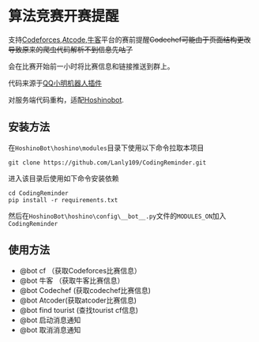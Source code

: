 # 算法竞赛开赛提醒

支持[Codeforces](https://codeforces.com/),[Atcode](https://atcoder.jp),[牛客](https://ac.nowcoder.com/acm/home)平台的赛前提醒~~Codechef可能由于页面结构更改导致原来的爬虫代码解析不到信息先咕了~~

会在比赛开始前一小时将比赛信息和链接推送到群上。

代码来源于[QQ小明机器人插件](https://github.com/bobby285271/xiaoming-bot)

对服务端代码重构，适配[Hoshinobot](https://github.com/Ice-Cirno/HoshinoBot).

## 安装方法

在```HoshinoBot\hoshino\modules```目录下使用以下命令拉取本项目

```
git clone https://github.com/Lanly109/CodingReminder.git
```

进入该目录后使用如下命令安装依赖

```
cd CodingReminder
pip install -r requirements.txt
```

然后在```HoshinoBot\hoshino\config\__bot__.py```文件的```MODULES_ON```加入```CodingReminder```


## 使用方法

- @bot cf （获取Codeforces比赛信息）
- @bot 牛客 （获取牛客比赛信息）
- @bot Codechef (获取codechef比赛信息)
- @bot Atcoder(获取atcoder比赛信息)
- @bot find tourist (查找tourist cf信息) 
- @bot 启动消息通知
- @bot 取消消息通知
